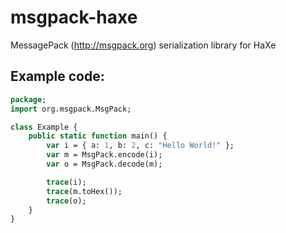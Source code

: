 msgpack-haxe
============

MessagePack (http://msgpack.org) serialization library for HaXe

Example code:
-------------
``` haxe
package;
import org.msgpack.MsgPack;

class Example {
    public static function main() {
        var i = { a: 1, b: 2, c: "Hello World!" };
        var m = MsgPack.encode(i);
        var o = MsgPack.decode(m);

        trace(i);
        trace(m.toHex());
        trace(o);
    }
}
```
